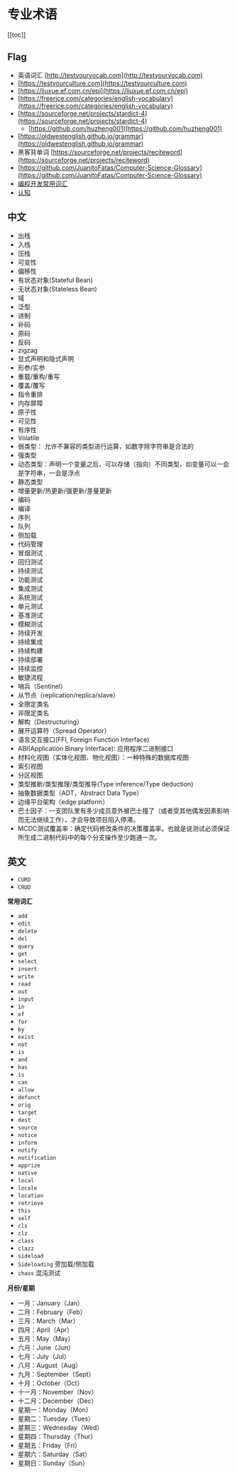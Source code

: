 # 专业术语

[[toc]]


## Flag

* 英语词汇 [http://testyourvocab.com](http://testyourvocab.com)
* [https://testyourculture.com](https://testyourculture.com)
* [https://liuxue.ef.com.cn/epi](https://liuxue.ef.com.cn/epi)
* [https://freerice.com/categories/english-vocabulary](https://freerice.com/categories/english-vocabulary)
* [https://sourceforge.net/projects/stardict-4](https://sourceforge.net/projects/stardict-4)
    * [https://github.com/huzheng001](https://github.com/huzheng001)
* [https://oldwestenglish.github.io/grammar](https://oldwestenglish.github.io/grammar)
* 黑客背单词 [https://sourceforge.net/projects/reciteword](https://sourceforge.net/projects/reciteword)
* [https://github.com/JuanitoFatas/Computer-Science-Glossary](https://github.com/JuanitoFatas/Computer-Science-Glossary)
* [编程开发常用词汇](https://blog.csdn.net/qq_31136349/article/details/110938087)
* [认知](https://mp.weixin.qq.com/mp/appmsgalbum?action=getalbum&__biz=MzU2MTgxODgwNA==&album_id=1913317802694737924)


## 中文

- 出栈
- 入栈
- 压栈
- 可变性
- 偏移性
- 有状态对象(Stateful Bean)
- 无状态对象(Stateless Bean)
- 域
- 泛型
- 进制
- 补码
- 原码
- 反码
- zigzag
- 显式声明和隐式声明
- 形参/实参
- 重载/重构/重写
- 覆盖/覆写
- 指令重排
- 内存屏障
- 原子性
- 可见性
- 有序性
- Volatile
- 弱类型： 允许不兼容的类型进行运算，如数字除字符串是合法的
- 强类型
- 动态类型：声明一个变量之后，可以存储（指向）不同类型，如变量可以一会是字符串，一会是浮点
- 静态类型
- 增量更新/热更新/强更新/差量更新
- 编码
- 编译
- 序列
- 队列
- 侧加载
- 代码管理
- 冒烟测试
- 回归测试
- 持续测试
- 功能测试
- 集成测试
- 系统测试
- 单元测试
- 基准测试
- 模糊测试
- 持续开发
- 持续集成
- 持续构建
- 持续部署
- 持续监控
- 敏捷流程
- 哨兵（Sentinel）
- 从节点（replication/replica/slave）
- 全限定类名
- 非限定类名
- 解构（Destructuring）
- 展开运算符（Spread Operator）
- 语言交互接口(FFI, Foreign Function Interface)
- ABI(Application Binary Interface): 应用程序二进制接口
- 材料化视图（实体化视图、物化视图）：一种特殊的数据库视图
- 索引视图
- 分区视图
- 类型推断/类型推理/类型推导(Type inference/Type deduction)
- 抽象数据类型（ADT，Abstract Data Type）
- 边缘平台架构（edge platform）
- 巴士因子：一支团队里有多少成员意外被巴士撞了（或者受其他偶发因素影响而无法继续工作），才会导致项目陷入停滞。
- MCDC测试覆盖率：确定代码修改条件的决策覆盖率。也就是说测试必须保证所生成二进制代码中的每个分支操作至少跑通一次。


## 英文

- `CURD`
- `CRUD`



**常用词汇**

- `add`
- `edit`
- `delete`
- `del`
- `query`
- `get`
- `select`
- `insert`
- `write`
- `read`
- `out`
- `input`
- `in`
- `of`
- `for`
- `by`
- `exist`
- `not`
- `is`
- `and`
- `has`
- `is`
- `can`
- `allow`
- `defunct`
- `orig`
- `target`
- `dest`
- `source`
- `notice`
- `inform`
- `notify`
- `notification`
- `apprize`
- `native`
- `local`
- `locale`
- `location`
- `retrieve`
- `this`
- `self`
- `cls`
- `clz`
- `class`
- `clazz`
- `sideload`
- `Sideloading` 旁加载/侧加载
- `chaos` 混沌测试


**月份/星期**

- 一月：January（Jan）
- 二月：February（Feb）
- 三月：March（Mar）
- 四月：April（Apr）
- 五月：May（May）
- 六月：June（Jun）
- 七月：July（Jul）
- 八月：August（Aug）
- 九月：September（Sept）
- 十月：October（Oct）
- 十一月：November（Nov）
- 十二月：December（Dec）
- 星期一：Monday（Mon）
- 星期二：Tuesday（Tues）
- 星期三：Wednesday（Wed）
- 星期四：Thursday（Thur）
- 星期五：Friday（Fri）
- 星期六：Saturday（Sat）
- 星期日：Sunday（Sun）